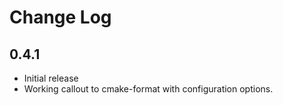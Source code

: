 # Change Log

## 0.4.1
- Initial release
- Working callout to cmake-format with configuration options.
